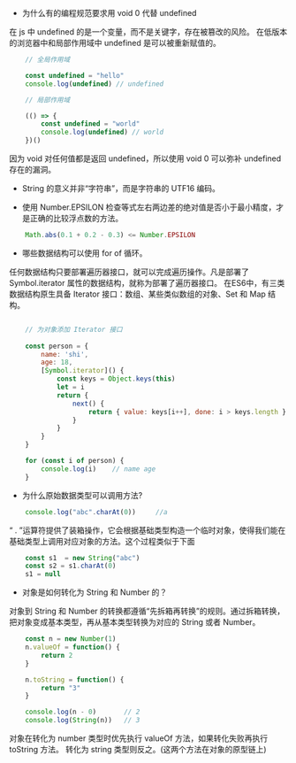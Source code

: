 

- 为什么有的编程规范要求用 void 0 代替 undefined

在 js 中 undefined 的是一个变量，而不是关键字，存在被篡改的风险。
在低版本的浏览器中和局部作用域中 undefined 是可以被重新赋值的。

```js
    // 全局作用域

    const undefined = "hello"
    console.log(undefined) // undefined

    // 局部作用域

    (() => {
        const undefined = "world"
        console.log(undefined) // world
    })()
```
因为 void 对任何值都是返回 undefined，所以使用 void 0 可以弥补 undefined 存在的漏洞。


- String 的意义并非“字符串”，而是字符串的 UTF16 编码。

- 使用 Number.EPSILON 检查等式左右两边差的绝对值是否小于最小精度，才是正确的比较浮点数的方法。

```js
	Math.abs(0.1 + 0.2 - 0.3) <= Number.EPSILON
```

- 哪些数据结构可以使用 for of 循环。

任何数据结构只要部署遍历器接口，就可以完成遍历操作。凡是部署了 Symbol.iterator 属性的数据结构，就称为部署了遍历器接口。
在ES6中，有三类数据结构原生具备 Iterator 接口：数组、某些类似数组的对象、Set 和 Map 结构。

```js

	// 为对象添加 Iterator 接口
	
	const person = {
		name: 'shi',
		age: 18,
		[Symbol.iterator]() {
			const keys = Object.keys(this)
			let = i
			return {
				next() {
					return { value: keys[i++], done: i > keys.length }
				}
			}
		}
	}

	for (const i of person) {
	    console.log(i)    // name age
	} 
```


- 为什么原始数据类型可以调用方法?

```js
	console.log("abc".charAt(0))     //a
```

“ . ”运算符提供了装箱操作，它会根据基础类型构造一个临时对象，使得我们能在基础类型上调用对应对象的方法。这个过程类似于下面

```js
	const s1  = new String("abc")
	const s2 = s1.charAt(0)
	s1 = null
```


- 对象是如何转化为 String 和 Number 的？
  
对象到 String 和 Number 的转换都遵循“先拆箱再转换”的规则。通过拆箱转换，把对象变成基本类型，再从基本类型转换为对应的 String 或者 Number。

```js
	const n = new Number(1)
	n.valueOf = function() {
		return 2
	}

	n.toString = function() {
		return "3"
	}

	console.log(n - 0)       // 2
	console.log(String(n))   // 3

```

对象在转化为 number 类型时优先执行 valueOf 方法，如果转化失败再执行 toString 方法。
转化为 string 类型则反之。(这两个方法在对象的原型链上)


